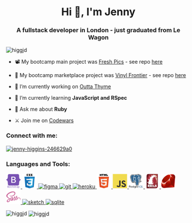 <h1 align="center">Hi 👋, I'm Jenny</h1>
<h3 align="center">A fullstack developer in London - just graduated from Le Wagon</h3>

<p align="left"> <img src="https://komarev.com/ghpvc/?username=higgjd&label=Profile%20views&color=0e75b6&style=flat" alt="higgjd" /> </p>

- 📽 My bootcamp main project was [Fresh Pics](https://www.freshpics.me/) - see repo [here](https://github.com/joewilliamslangley/freshpics)

- 📀 My bootcamp marketplace project was [Vinyl Frontier](https://vinyl-frontier.herokuapp.com/) - see repo [here](https://github.com/EdBeese/vinyl-frontier)

- 🔭 I’m currently working on [Outta Thyme](https://outta-thyme.herokuapp.com/)

- 🌱 I’m currently learning **JavaScript and RSpec**

- 💬 Ask me about **Ruby**

- ⚔️ Join me on <a href= "https://www.codewars.com/users/higgjd" target="_blank" rel="noreferrer">Codewars</a>

<h3 align="left">Connect with me:</h3>
<p align="left">
<a href="https://linkedin.com/in/jenny-higgins-246629a0" target="blank"><img align="center" src="https://raw.githubusercontent.com/rahuldkjain/github-profile-readme-generator/master/src/images/icons/Social/linked-in-alt.svg" alt="jenny-higgins-246629a0" height="30" width="40" /></a>
</p>

<h3 align="left">Languages and Tools:</h3>
<p align="left"> <a href="https://getbootstrap.com" target="_blank" rel="noreferrer"> <img src="https://raw.githubusercontent.com/devicons/devicon/master/icons/bootstrap/bootstrap-plain-wordmark.svg" alt="bootstrap" width="40" height="40"/> </a> <a href="https://www.w3schools.com/css/" target="_blank" rel="noreferrer"> <img src="https://raw.githubusercontent.com/devicons/devicon/master/icons/css3/css3-original-wordmark.svg" alt="css3" width="40" height="40"/> </a> <a href="https://www.figma.com/" target="_blank" rel="noreferrer"> <img src="https://www.vectorlogo.zone/logos/figma/figma-icon.svg" alt="figma" width="40" height="40"/> </a> <a href="https://git-scm.com/" target="_blank" rel="noreferrer"> <img src="https://www.vectorlogo.zone/logos/git-scm/git-scm-icon.svg" alt="git" width="40" height="40"/> </a> <a href="https://heroku.com" target="_blank" rel="noreferrer"> <img src="https://www.vectorlogo.zone/logos/heroku/heroku-icon.svg" alt="heroku" width="40" height="40"/> </a> <a href="https://www.w3.org/html/" target="_blank" rel="noreferrer"> <img src="https://raw.githubusercontent.com/devicons/devicon/master/icons/html5/html5-original-wordmark.svg" alt="html5" width="40" height="40"/> </a> <a href="https://developer.mozilla.org/en-US/docs/Web/JavaScript" target="_blank" rel="noreferrer"> <img src="https://raw.githubusercontent.com/devicons/devicon/master/icons/javascript/javascript-original.svg" alt="javascript" width="40" height="40"/> </a> <a href="https://www.postgresql.org" target="_blank" rel="noreferrer"> <img src="https://raw.githubusercontent.com/devicons/devicon/master/icons/postgresql/postgresql-original-wordmark.svg" alt="postgresql" width="40" height="40"/> </a> <a href="https://rubyonrails.org" target="_blank" rel="noreferrer"> <img src="https://raw.githubusercontent.com/devicons/devicon/master/icons/rails/rails-original-wordmark.svg" alt="rails" width="40" height="40"/> </a> <a href="https://www.ruby-lang.org/en/" target="_blank" rel="noreferrer"> <img src="https://raw.githubusercontent.com/devicons/devicon/master/icons/ruby/ruby-original.svg" alt="ruby" width="40" height="40"/> </a> <a href="https://sass-lang.com" target="_blank" rel="noreferrer"> <img src="https://raw.githubusercontent.com/devicons/devicon/master/icons/sass/sass-original.svg" alt="sass" width="40" height="40"/> </a> <a href="https://www.sketch.com/" target="_blank" rel="noreferrer"> <img src="https://www.vectorlogo.zone/logos/sketchapp/sketchapp-icon.svg" alt="sketch" width="40" height="40"/> </a> <a href="https://www.sqlite.org/" target="_blank" rel="noreferrer"> <img src="https://www.vectorlogo.zone/logos/sqlite/sqlite-icon.svg" alt="sqlite" width="40" height="40"/> </a> </p>

<p><img align="left" src="https://github-readme-stats.vercel.app/api/top-langs?username=higgjd&show_icons=true&locale=en&layout=compact" alt="higgjd" /></p>

<p>&nbsp;<img align="center" src="https://github-readme-stats.vercel.app/api?username=higgjd&show_icons=true&locale=en" alt="higgjd" /></p>
